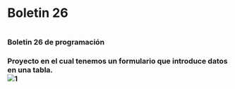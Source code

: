 <h1>Boletin 26<h1>
<h3>Boletin 26 de programación<h3>

Proyecto en el cual tenemos un formulario que introduce datos en una tabla.
<br>
<img src="https://image.ibb.co/guUuCS/1.png" alt="1" border="0">
